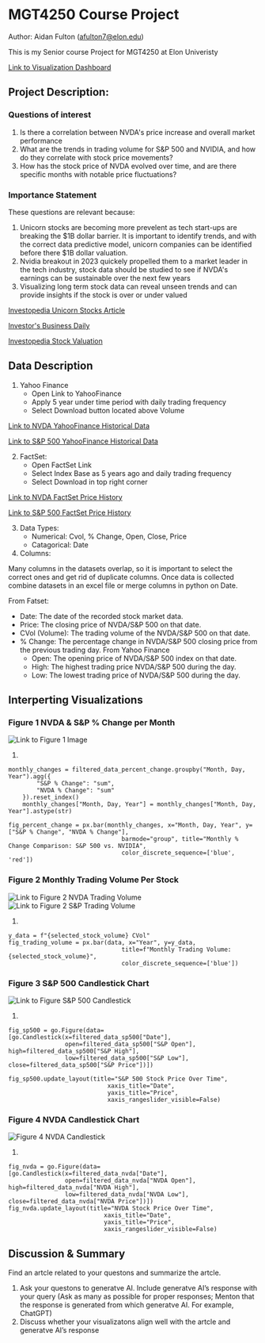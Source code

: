 # MGT4250 Course Project
Author: Aidan Fulton (afulton7@elon.edu)

This is my Senior course Project for MGT4250 at Elon Univeristy

[Link to Visualization Dashboard](https://mgt4250sping2024-msv4h2cqbdprhvbrweqbqv.streamlit.app)

## Project Description: 
### Questions of interest
1. Is there a correlation between NVDA's price increase and overall market performance
2. What are the trends in trading volume for S&P 500 and NVIDIA, and how do they correlate with stock price movements?
3. How has the stock price of NVDA evolved over time, and are there specific months with notable price fluctuations?
### Importance Statement
These questions are relevant because:
1. Unicorn stocks are becoming more prevelent as tech start-ups are breaking the $1B dollar barrier. It is important to identify trends, and with the correct data predictive model, unicorn companies can be identified before there $1B dollar valuation.
2. Nvidia breakout in 2023 quickely propelled them to a market leader in the tech industry, stock data should be studied to see if NVDA's earnings can be sustainable over the next few years
3. Visualizing long term stock data can reveal unseen trends and can provide insights if the stock is over or under valued

[Investopedia Unicorn Stocks Article](https://www.investopedia.com/terms/u/unicorn.asp)

[Investor's Business Daily](https://www.investors.com/research/swing-trading/nvidia-stock-earnings-report-swing-trade-success/)

[Investopedia Stock Valuation](https://www.investopedia.com/articles/fundamental-analysis/09/five-must-have-metrics-value-investors.asp)
## Data Description

1. Yahoo Finance
   - Open Link to YahooFinance
   - Apply 5 year under time period with daily trading frequency
   - Select Download button located above Volume
   

[Link to NVDA YahooFinance Historical Data](https://finance.yahoo.com/quote/NVDA/history)

[Link to S&P 500 YahooFinance Historical Data](https://finance.yahoo.com/quote/%5EGSPC?.tsrc=fin-srch)

2. FactSet:
   - Open FactSet Link
   - Select Index Base as 5 years ago and daily trading frequency
   - Select Download in top right corner

[Link to NVDA FactSet Price History](https://my.apps.factset.com/workstation/navigator/company-security/price-history/NVDA-US)

[Link to S&P 500 FactSet Price History](https://my.apps.factset.com/workstation/navigator/company-security/price-history/SP50)

3.  Data Types:
       - Numerical: Cvol, % Change, Open, Close, Price
       - Catagorical: Date 
4.  Columns:

Many columns in the datasets overlap, so it is important to select the correct ones and get rid of duplicate columns. Once data is collected combine datasets in an excel file or merge columns in python on Date.

From Fatset:

 - Date: The date of the recorded stock market data.
 - Price: The closing price of NVDA/S&P 500 on that date.
 - CVol (Volume): The trading volume of the NVDA/S&P 500 on that date.
 - % Change: The percentage change in NVDA/S&P 500 closing price from the previous trading day.
From Yahoo Finance
    - Open: The opening price of NVDA/S&P 500 index on that date.
    - High: The highest trading price NVDA/S&P 500 during the day.
    - Low: The lowest trading price of NVDA/S&P 500 during the day.

## Interperting Visualizations


### Figure 1 NVDA & S&P % Change per Month
![Link to Figure 1 Image](https://github.com/afu1t/mgt4250sping2024/assets/168783406/688a1e7f-436a-4726-93f6-73f44ea56b07)

1. 
```
monthly_changes = filtered_data_percent_change.groupby("Month, Day, Year").agg({
        "S&P % Change": "sum",
        "NVDA % Change": "sum"
    }).reset_index()
    monthly_changes["Month, Day, Year"] = monthly_changes["Month, Day, Year"].astype(str)

fig_percent_change = px.bar(monthly_changes, x="Month, Day, Year", y=["S&P % Change", "NVDA % Change"],
                                barmode="group", title="Monthly % Change Comparison: S&P 500 vs. NVIDIA", 
                                color_discrete_sequence=['blue', 'red'])
```
### Figure 2 Monthly Trading Volume Per Stock
![Link to Figure 2 NVDA Trading Volume](https://github.com/afu1t/mgt4250sping2024/assets/168783406/904b3c21-a3c6-49d5-a7f5-eebc68618775)![Link to Figure 2 S&P Trading Volume](https://github.com/afu1t/mgt4250sping2024/assets/168783406/b00a0eff-6f59-4049-9e1c-6768c99028ff)


1. 
```
y_data = f"{selected_stock_volume} CVol"
fig_trading_volume = px.bar(data, x="Year", y=y_data,
                                title=f"Monthly Trading Volume: {selected_stock_volume}",
                                color_discrete_sequence=['blue'])
```
### Figure 3 S&P 500 Candlestick Chart
![Link to Figure S&P 500 Candlestick](https://github.com/afu1t/mgt4250sping2024/assets/168783406/47a04118-de5b-42e3-9edd-9e98ca1820b8)

1.
```
fig_sp500 = go.Figure(data=[go.Candlestick(x=filtered_data_sp500["Date"],
                open=filtered_data_sp500["S&P Open"], high=filtered_data_sp500["S&P High"],
                low=filtered_data_sp500["S&P Low"], close=filtered_data_sp500["S&P Price"])])

fig_sp500.update_layout(title="S&P 500 Stock Price Over Time",
                            xaxis_title="Date",
                            yaxis_title="Price",
                            xaxis_rangeslider_visible=False)
```
### Figure 4 NVDA Candlestick Chart

![Figure 4 NVDA Candlestick](https://github.com/afu1t/mgt4250sping2024/assets/168783406/78150f99-fa39-460a-b74f-95072ff23e0b)

1.
```
fig_nvda = go.Figure(data=[go.Candlestick(x=filtered_data_nvda["Date"],
                open=filtered_data_nvda["NVDA Open"], high=filtered_data_nvda["NVDA High"],
                low=filtered_data_nvda["NVDA Low"], close=filtered_data_nvda["NVDA Price"])])
fig_nvda.update_layout(title="NVDA Stock Price Over Time",
                           xaxis_title="Date",
                           yaxis_title="Price",
                           xaxis_rangeslider_visible=False)
```

## Discussion & Summary
Find an artcle related to your questons and summarize the artcle.
1. Ask your questons to generatve AI. Include generatve AI’s response with your
query (Ask as many as possible for proper responses; Menton that the response
is generated from which generatve AI. For example, ChatGPT)
2. Discuss whether your visualizatons align well with the artcle and generatve AI’s
response
